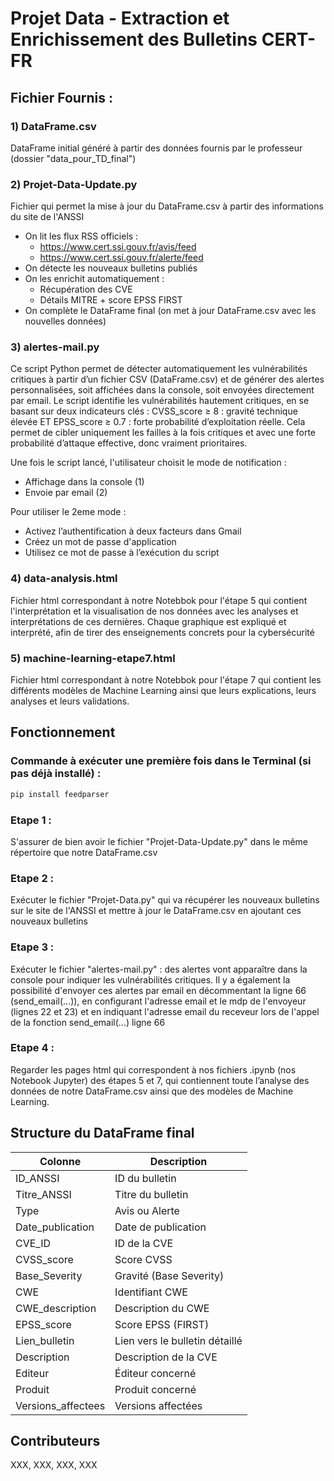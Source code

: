 # Projet Data - Extraction et Enrichissement des Bulletins CERT-FR

## Fichier Fournis : 

### 1️) DataFrame.csv
DataFrame initial généré à partir des données fournis par le professeur (dossier "data_pour_TD_final")

### 2️) Projet-Data-Update.py
Fichier qui permet la mise à jour du DataFrame.csv à partir des informations du site de l'ANSSI

- On lit les flux RSS officiels :
    - https://www.cert.ssi.gouv.fr/avis/feed
    - https://www.cert.ssi.gouv.fr/alerte/feed
- On détecte les nouveaux bulletins publiés
- On les enrichit automatiquement :
    - Récupération des CVE
    - Détails MITRE + score EPSS FIRST
- On complète le DataFrame final (on met à jour DataFrame.csv avec les nouvelles données)

### 3️) alertes-mail.py

Ce script Python permet de détecter automatiquement les vulnérabilités critiques à partir d’un fichier CSV (DataFrame.csv) et de générer des alertes personnalisées, soit affichées dans la console, soit envoyées directement par email.
Le script identifie les vulnérabilités hautement critiques, en se basant sur deux indicateurs clés : CVSS_score ≥ 8 : gravité technique élevée ET EPSS_score ≥ 0.7 : forte probabilité d’exploitation réelle.
Cela permet de cibler uniquement les failles à la fois critiques et avec une forte probabilité d’attaque effective, donc vraiment prioritaires. 

Une fois le script lancé, l'utilisateur choisit le mode de notification :
- Affichage dans la console (1)
- Envoie par email (2)

Pour utiliser le 2eme mode :
- Activez l’authentification à deux facteurs dans Gmail
- Créez un mot de passe d'application
- Utilisez ce mot de passe à l’exécution du script
  
### 4) data-analysis.html

Fichier html correspondant à notre Notebbok pour l'étape 5 qui contient l'interprétation et la visualisation de nos données avec les analyses et interprétations  de ces dernières. Chaque graphique est expliqué et interprété, afin de tirer des enseignements concrets pour la cybersécurité 

### 5) machine-learning-etape7.html

Fichier html correspondant à notre Notebbok pour l'étape 7 qui contient les différents modèles de Machine Learning ainsi que leurs explications, leurs analyses et leurs validations. 

## Fonctionnement

### Commande à exécuter une première fois dans le Terminal (si pas déjà installé) : 
```bash
pip install feedparser
```

### Etape 1 : 
S'assurer de bien avoir le fichier "Projet-Data-Update.py" dans le même répertoire que notre DataFrame.csv

### Etape 2 : 
Exécuter le fichier "Projet-Data.py" qui va récupérer les nouveaux bulletins sur le site de l'ANSSI et mettre à jour le DataFrame.csv en ajoutant ces nouveaux bulletins

### Etape 3 : 
Exécuter le fichier "alertes-mail.py" : des alertes vont apparaître dans la console pour indiquer les vulnérabilités critiques. Il y a également la possibilité d'envoyer ces alertes par email en décommentant la ligne 66 (send_email(...)), en configurant l'adresse email et le mdp de l'envoyeur (lignes 22 et 23) et en indiquant l'adresse email du receveur lors de l'appel de la fonction send_email(...) ligne 66

### Etape 4 : 
Regarder les pages html qui correspondent à nos fichiers .ipynb (nos Notebook Jupyter) des étapes 5 et 7, qui contiennent toute l’analyse des données de notre DataFrame.csv ainsi que des modèles de Machine Learning.




## Structure du DataFrame final

| Colonne              | Description |
|----------------------|-------------|
| ID_ANSSI             | ID du bulletin |
| Titre_ANSSI          | Titre du bulletin |
| Type                 | Avis ou Alerte |
| Date_publication     | Date de publication |
| CVE_ID               | ID de la CVE |
| CVSS_score           | Score CVSS |
| Base_Severity        | Gravité (Base Severity) |
| CWE                  | Identifiant CWE |
| CWE_description      | Description du CWE |
| EPSS_score           | Score EPSS (FIRST) |
| Lien_bulletin        | Lien vers le bulletin détaillé |
| Description          | Description de la CVE |
| Editeur              | Éditeur concerné |
| Produit              | Produit concerné |
| Versions_affectees   | Versions affectées |



## Contributeurs 

XXX, XXX, XXX, XXX

